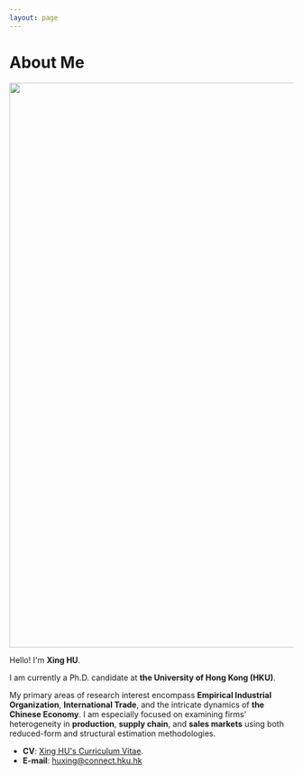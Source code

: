 ```yaml
---
layout: page
---
```


# About Me

<img src="https://huxingecon.github.io/huxing_sit_4.jpeg" class="floatpic" height="1000">

Hello! I'm **Xing HU**.<br>

I am currently a Ph.D. candidate at **the University of Hong Kong (HKU)**.<br> 

My primary areas of research interest encompass **Empirical Industrial Organization**, **International Trade**, and the intricate dynamics of **the Chinese Economy**. I am especially focused on examining firms' heterogeneity in **production**, **supply chain**, and **sales markets** using both reduced-form and structural estimation methodologies.<br>

- **CV**: [Xing HU's Curriculum Vitae](https://huxingecon.github.io/file/huxing_CV_2024sep13.pdf).
- **E-mail**: huxing@connect.hku.hk



